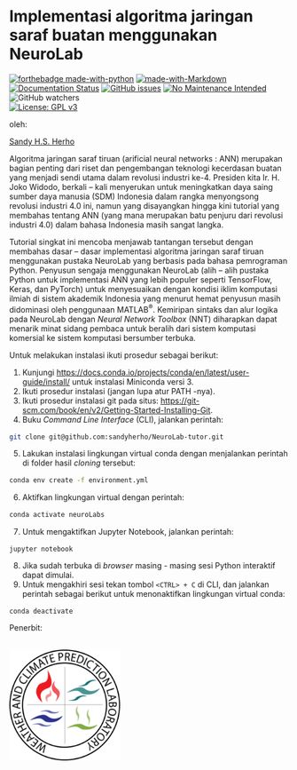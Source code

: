 # Implementasi algoritma jaringan saraf buatan menggunakan NeuroLab

[![forthebadge made-with-python](http://ForTheBadge.com/images/badges/made-with-python.svg)](https://www.python.org/)
[![made-with-Markdown](https://img.shields.io/badge/Made%20with-Markdown-1f425f.svg)](http://commonmark.org)<br>
[![Documentation Status](https://readthedocs.org/projects/ansicolortags/badge/?version=latest)](http://ansicolortags.readthedocs.io/?badge=latest)
[![GitHub issues](https://img.shields.io/github/issues/Naereen/StrapDown.js.svg)](https://GitHub.com/Naereen/StrapDown.js/issues/)
[![No Maintenance Intended](http://unmaintained.tech/badge.svg)](http://unmaintained.tech/)<br>
![GitHub watchers](https://img.shields.io/github/watchers/sandyherho/NeuroLab-tutor?style=social)<br>
[![License: GPL v3](https://img.shields.io/badge/License-GPLv3-blue.svg)](https://www.gnu.org/licenses/gpl-3.0)


oleh:

[Sandy H.S. Herho](mailto:sandy.herho@igdore.org) 

<p align=”justify”>Algoritma jaringan saraf tiruan (arificial neural networks : ANN) merupakan bagian penting dari riset dan pengembangan teknologi kecerdasan buatan yang menjadi sendi utama dalam revolusi industri ke-4. Presiden kita Ir. H. Joko Widodo, berkali – kali menyerukan untuk meningkatkan daya saing sumber daya manusia (SDM) Indonesia dalam rangka menyongsong revolusi industri 4.0 ini, namun yang disayangkan hingga kini tutorial yang membahas tentang ANN (yang mana merupakan batu penjuru dari revolusi industri 4.0) dalam bahasa Indonesia masih sangat langka.</p>

<p align=”justify”>Tutorial singkat ini mencoba menjawab tantangan tersebut dengan membahas dasar – dasar implementasi algoritma jaringan saraf tiruan menggunakan pustaka NeuroLab yang berbasis pada bahasa pemrograman Python. Penyusun sengaja menggunakan NeuroLab (alih – alih pustaka Python untuk implementasi ANN yang lebih populer seperti TensorFlow, Keras, dan PyTorch) untuk menyesuaikan dengan kondisi iklim komputasi ilmiah di sistem akademik Indonesia yang menurut hemat penyusun masih didominasi oleh penggunaan MATLAB<sup>®</sup>. Kemiripan sintaks dan alur logika pada NeuroLab dengan <i>Neural Network Toolbox</i> (NNT) diharapkan dapat menarik minat sidang pembaca untuk beralih dari sistem komputasi komersial ke sistem komputasi bersumber terbuka.</p>

<p style="text-align:justify">Untuk melakukan instalasi ikuti prosedur sebagai berikut:</p>

1. Kunjungi <url>https://docs.conda.io/projects/conda/en/latest/user-guide/install/</url> untuk instalasi Miniconda versi 3.
2. Ikuti prosedur instalasi (jangan lupa atur PATH -nya).
3. Ikuti prosedur instalasi git pada situs:
<url>https://git-scm.com/book/en/v2/Getting-Started-Installing-Git</url>.
4. Buku *Command Line Interface* (CLI), jalankan perintah:
```bash
git clone git@github.com:sandyherho/NeuroLab-tutor.git
```
5. Lakukan instalasi lingkungan virtual conda dengan menjalankan perintah di folder hasil *cloning* tersebut:
```bash
conda env create -f environment.yml
```
6. Aktifkan lingkungan virtual dengan perintah:
```bash
conda activate neuroLabs
```
7. Untuk mengaktifkan Jupyter Notebook, jalankan perintah:
```(bash)
jupyter notebook
```
8. Jika sudah terbuka di *browser* masing - masing sesi Python interaktif dapat dimulai.
9. Untuk mengakhiri sesi tekan tombol `<CTRL> + C` di CLI, dan jalankan perintah sebagai berikut untuk menonaktifkan lingkungan virtual conda:
```(bash)
conda deactivate
```
Penerbit:

<br>

<a href="http://weather.meteo.itb.ac.id/">
<img src="wcpl.png" alt="wcpl-itb" width="200"/>
</a>
